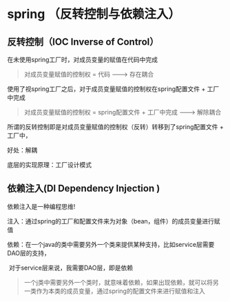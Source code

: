 # spring （反转控制与依赖注入）

## 反转控制（IOC Inverse of Control）

在未使用spring工厂时，对成员变量的赋值在代码中完成

> 对成员变量赋值的控制权 = 代码   ---> 存在耦合

使用了视spring工厂之后，对于成员变量赋值的控制权在spring配置文件 + 工厂中完成

> 对成员变量赋值的控制权 = spring配置文件 + 工厂中完成 ---> 解除耦合

所谓的反转控制即是对成员变量赋值的控制权（反转）转移到了spring配置文件 + 工厂中，

好处：解耦

底层的实现原理：工厂设计模式

## 依赖注入(DI Dependency Injection )

依赖注入是一种编程思维!

注入：通过spring的工厂和配置文件来为对象（bean，组件）的成员变量进行赋值

依赖：在一个java的类中需要另外一个类来提供某种支持，比如service层需要DAO层的支持，

​			对于service层来说，我需要DAO层，即是依赖

> 一个j类中需要另外一个类时，就意味着依赖，如果出现依赖，就可以将另一类作为本类的成员变量，通过spring的配置文件来进行赋值和注入

